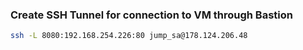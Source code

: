 ### Create SSH Tunnel for connection to VM through Bastion 

```bash
ssh -L 8080:192.168.254.226:80 jump_sa@178.124.206.48
```
